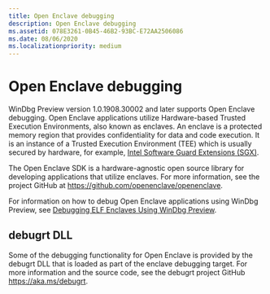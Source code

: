 ```yaml
---
title: Open Enclave debugging
description: Open Enclave debugging
ms.assetid: 078E3261-0B45-46B2-93BC-E72AA2506086
ms.date: 08/06/2020
ms.localizationpriority: medium
---
```


# Open Enclave debugging

WinDbg Preview version 1.0.1908.30002 and later supports Open Enclave debugging. Open Enclave applications utilize Hardware-based Trusted Execution Environments, also known as enclaves. An enclave is a protected memory region that provides confidentiality for data and code execution. It is an instance of a Trusted Execution Environment (TEE) which is usually secured by hardware, for example, [Intel Software Guard Extensions (SGX)](https://software.intel.com/content/www/us/en/develop/topics/software-guard-extensions.html).

The Open Enclave SDK is a hardware-agnostic open source library for developing applications that utilize enclaves. For more information, see the project GitHub at https://github.com/openenclave/openenclave.

For information on how to debug Open Enclave applications using WinDbg Preview, see [Debugging ELF Enclaves Using WinDbg Preview](https://github.com/openenclave/openenclave/blob/master/docs/GettingStartedDocs/Windows_windbg.md).

## debugrt DLL

Some of the debugging functionality for Open Enclave is provided by the debugrt DLL that is loaded as part of the enclave debugging target. For more information and the source code, see the debugrt project GitHub https://aka.ms/debugrt.
